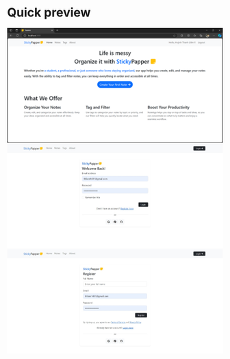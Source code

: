 # Quick preview

![home page](previews/home_page.png)
![login page](previews/login_page.jpeg)
![register page](previews/register_page.jpeg)
